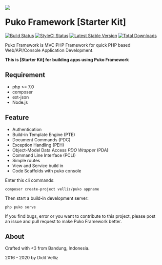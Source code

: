 <img align="left" src="https://4.bp.blogspot.com/-5-ZTEcgqYU4/Wy_GAT3k3qI/AAAAAAAAFhw/X0n1kq0QrckmTf009xWUU_kseNZJWQScgCLcBGAs/s1600/puko-material-50.png">

# Puko Framework [Starter Kit]

[![Build Status](https://travis-ci.org/Velliz/pukoframework.svg?branch=master)](https://travis-ci.org/Velliz/puko)
[![StyleCI Status](https://styleci.io/repos/65143717/shield)](https://styleci.io/repos/65143717/shield)
[![Latest Stable Version](https://poser.pugx.org/velliz/puko/v/stable)](https://packagist.org/packages/velliz/puko)
[![Total Downloads](https://poser.pugx.org/velliz/puko/downloads)](https://packagist.org/packages/velliz/puko)

Puko Framework is MVC PHP Framework for quick PHP based Web/API/Console Application Development.

**This is [Starter Kit] for building apps using Puko Framework**

## Requirement

* php >= 7.0
* composer
* ext-json
* Node.js

## Feature

* Authentication
* Build-in Template Engine (PTE)
* Document Commands (PDC)
* Exception Handling (PEH)
* Object-Model Data Access *PDO Wrapper* (PDA)
* Command Line Interface (PCLI)
* Simple routes
* View and Service build in
* Code Scaffolds with puko console

Enter this cli commands:

```text
composer create-project velliz/puko appname
```

Then start a build-in development server:

```text
php puko serve
```

If you find bugs, error or you want to contribute to this project, please post an issue and pull request to make Puko Framework better.

## About

Crafted with <3 from Bandung, Indonesia.

2016 - 2020 by Didit Velliz
